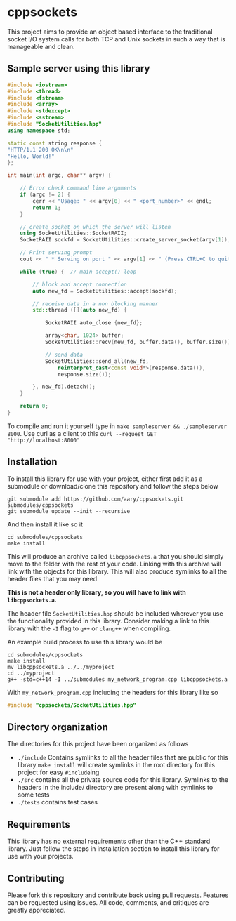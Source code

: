 # cppsockets

This project aims to provide an object based interface to the traditional
socket I/O system calls for both TCP and Unix sockets in such a way that is
manageable and clean.

## Sample server using this library

```C++
#include <iostream>
#include <thread>
#include <fstream>
#include <array>
#include <stdexcept>
#include <sstream>
#include "SocketUtilities.hpp"
using namespace std;

static const string response {
"HTTP/1.1 200 OK\n\n"
"Hello, World!"
};

int main(int argc, char** argv) {

    // Error check command line arguments
    if (argc != 2) {
        cerr << "Usage: " << argv[0] << " <port_number>" << endl;
        return 1;
    }

    // create socket on which the server will listen
    using SocketUtilities::SocketRAII;
    SocketRAII sockfd = SocketUtilities::create_server_socket(argv[1]);

    // Print serving prompt
    cout << " * Serving on port " << argv[1] << " (Press CTRL+C to quit)" << endl;

    while (true) {  // main accept() loop

        // block and accept connection
        auto new_fd = SocketUtilities::accept(sockfd);

        // receive data in a non blocking manner
        std::thread ([](auto new_fd) {

            SocketRAII auto_close {new_fd};

            array<char, 1024> buffer;
            SocketUtilities::recv(new_fd, buffer.data(), buffer.size());

            // send data
            SocketUtilities::send_all(new_fd,
                reinterpret_cast<const void*>(response.data()),
                response.size());

        }, new_fd).detach();
    }

    return 0;
}
```

To compile and run it yourself type in `make sampleserver && ./sampleserver
8000`.  Use curl as a client to this `curl --request GET
"http://localhost:8000"`

## Installation

To install this library for use with your project, either first add it as a
submodule or download/clone this repository and follow the steps below
```shell
git submodule add https://github.com/aary/cppsockets.git submodules/cppsockets
git submodule update --init --recursive
```

And then install it like so it
```shell
cd submodules/cppsockets
make install
```

This will produce an archive called `libcppsockets.a` that you should simply
move to the folder with the rest of your code.  Linking with this archive will
link with the objects for this library.  This will also produce symlinks to
all the header files that you may need.

**This is not a header only library, so you will have to link with
`libcppsockets.a`.**

The header file `SocketUtilities.hpp` should be included wherever you use the
functionality provided in this library.  Consider making a link to this
library with the `-I` flag to `g++` or `clang++` when compiling.  

An example build process to use this library would be
```shell
cd submodules/cppsockets
make install
mv libcppsockets.a ../../myproject
cd ../myproject
g++ -std=c++14 -I ../submodules my_network_program.cpp libcppsockets.a
```
With `my_network_program.cpp` including the headers for this library like so
```C++
#include "cppsockets/SocketUtilities.hpp"
```

## Directory organization
The directories for this project have been organized as follows

- `./include` Contains symlinks to all the header files that are public for
  this library `make install` will create symlinks in the root directory for
  this project for easy `#include`ing
- `./src` contains all the private source code for this library.  Symlinks to
  the headers in the include/ directory are present along with symlinks to
  some tests
- `./tests` contains test cases

## Requirements
This library has no external requirements other than the C++ standard library.
Just follow the steps in installation section to install this library for use
with your projects.

## Contributing
Please fork this repository and contribute back using pull requests. Features
can be requested using issues. All code, comments, and critiques are greatly
appreciated.
